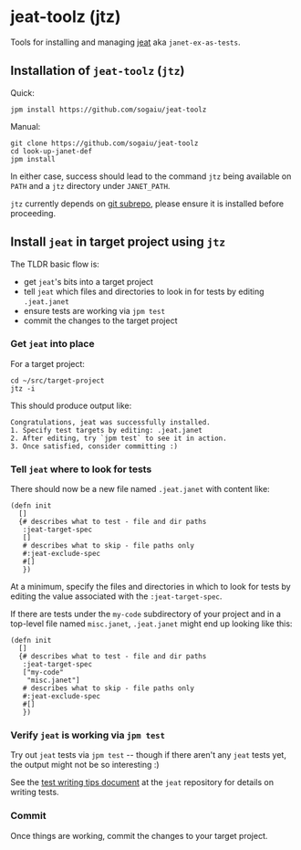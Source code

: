 # jeat-toolz (jtz)

Tools for installing and managing
[jeat](https://github.com/sogaiu/janet-ex-as-tests) aka
`janet-ex-as-tests`.

## Installation of `jeat-toolz` (`jtz`)

Quick:

```
jpm install https://github.com/sogaiu/jeat-toolz
```

Manual:

```
git clone https://github.com/sogaiu/jeat-toolz
cd look-up-janet-def
jpm install
```

In either case, success should lead to the command `jtz` being
available on `PATH` and a `jtz` directory under `JANET_PATH`.

`jtz` currently depends on [git
subrepo](https://github.com/ingydotnet/git-subrepo), please ensure it
is installed before proceeding.

## Install `jeat` in target project using `jtz`

The TLDR basic flow is:

* get `jeat`'s bits into a target project
* tell `jeat` which files and directories to look in for tests
  by editing `.jeat.janet`
* ensure tests are working via `jpm test`
* commit the changes to the target project

### Get `jeat` into place

For a target project:

```
cd ~/src/target-project
jtz -i
```

This should produce output like:

```
Congratulations, jeat was successfully installed.
1. Specify test targets by editing: .jeat.janet
2. After editing, try `jpm test` to see it in action.
3. Once satisfied, consider committing :)
```

### Tell `jeat` where to look for tests

There should now be a new file named `.jeat.janet` with
content like:

```janet
(defn init
  []
  {# describes what to test - file and dir paths
   :jeat-target-spec
   []
   # describes what to skip - file paths only
   #:jeat-exclude-spec
   #[]
   })
```

At a minimum, specify the files and directories in which to look for
tests by editing the value associated with the `:jeat-target-spec`.

If there are tests under the `my-code` subdirectory of your project
and in a top-level file named `misc.janet`, `.jeat.janet` might end up
looking like this:

```janet
(defn init
  []
  {# describes what to test - file and dir paths
   :jeat-target-spec
   ["my-code"
    "misc.janet"]
   # describes what to skip - file paths only
   #:jeat-exclude-spec
   #[]
   })
```

### Verify `jeat` is working via `jpm test`

Try out `jeat` tests via `jpm test` -- though if there aren't any
`jeat` tests yet, the output might not be so interesting :)

See the [test writing tips
document](https://github.com/sogaiu/janet-ex-as-tests/blob/master/doc_test-writing-tips.md)
at the `jeat` repository for details on writing tests.

### Commit

Once things are working, commit the changes to your target project.
